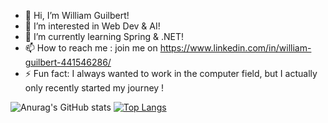 - 👋 Hi, I’m William Guilbert!
- 👀 I’m interested in Web Dev & AI!
- 🌱 I’m currently learning Spring & .NET!
- 📫 How to reach me : join me on https://www.linkedin.com/in/william-guilbert-441546286/
- ⚡ Fun fact: I always wanted to work in the computer field, but I actually only recently started my journey !

![Anurag's GitHub stats](https://github-readme-stats.vercel.app/api?username=willguilbert&show_icons=true&theme=tokyonight)
[![Top Langs](https://github-readme-stats.vercel.app/api/top-langs/?username=willguilbert&layout=donut-vertical)](https://github.com/anuraghazra/github-readme-stats)
